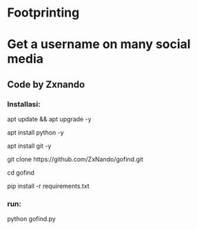 # Footprinting
<h1>Get a username on many social media</h1>
<h2>Code by Zxnando</p>
<h3>Installasi:</h3>
<p>apt update && apt upgrade -y</p>
<p>apt install python -y</p>
<p>apt install git -y</p>
<p>git clone https://github.com/ZxNando/gofind.git</p>
<p>cd gofind</p>
<p>pip install -r requirements.txt</p>
<h3>run:</h3>
<p>python gofind.py</p>